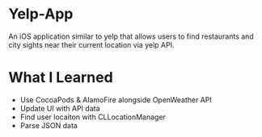 # Yelp-App

An iOS application similar to yelp that allows users to find restaurants and city sights near their current location via yelp API.

# What I Learned

* Use CocoaPods & AlamoFire alongside OpenWeather API
* Update UI with API data
* Find user locaiton with CLLocationManager
* Parse JSON data
